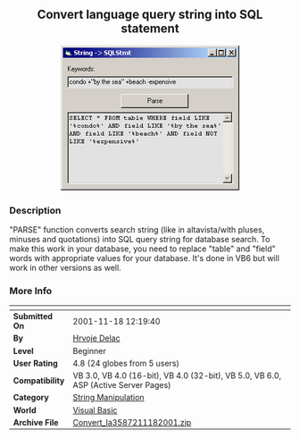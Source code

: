 ﻿<div align="center">

## Convert language query string into SQL statement

<img src="PIC20011118622521404.jpg">
</div>

### Description

"PARSE" function converts search string (like in altavista/with pluses, minuses and quotations) into SQL query string for database search. To make this work in your database, you need to replace "table" and "field" words with appropriate values for your database. It's done in VB6 but will work in other versions as well.
 
### More Info
 


<span>             |<span>
---                |---
**Submitted On**   |2001-11-18 12:19:40
**By**             |[Hrvoje Delac](https://github.com/Planet-Source-Code/PSCIndex/blob/master/ByAuthor/hrvoje-delac.md)
**Level**          |Beginner
**User Rating**    |4.8 (24 globes from 5 users)
**Compatibility**  |VB 3\.0, VB 4\.0 \(16\-bit\), VB 4\.0 \(32\-bit\), VB 5\.0, VB 6\.0, ASP \(Active Server Pages\) 
**Category**       |[String Manipulation](https://github.com/Planet-Source-Code/PSCIndex/blob/master/ByCategory/string-manipulation__1-5.md)
**World**          |[Visual Basic](https://github.com/Planet-Source-Code/PSCIndex/blob/master/ByWorld/visual-basic.md)
**Archive File**   |[Convert\_la3587211182001\.zip](https://github.com/Planet-Source-Code/hrvoje-delac-convert-language-query-string-into-sql-statement__1-28980/archive/master.zip)








